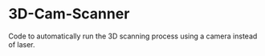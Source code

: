 # 3D-Cam-Scanner
Code to automatically run the 3D scanning process using a camera instead of laser.
